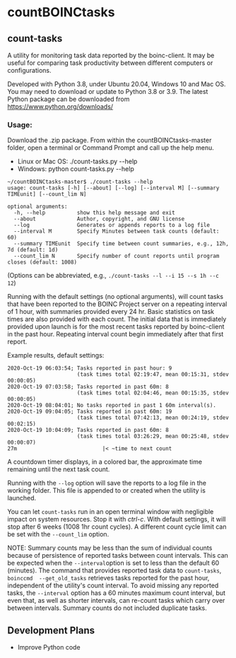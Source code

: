 # countBOINCtasks

## count-tasks

A utility for monitoring task data reported by the boinc-client. 
It may be useful for comparing task productivity between different computers or configurations.

Developed with Python 3.8, under Ubuntu 20.04, Windows 10 and Mac OS. You may need to download or update to Python 3.8 or 3.9. The latest Python package can be downloaded from https://www.python.org/downloads/

### Usage:  
Download the .zip package. From within the countBOINCtasks-master folder, open a terminal or Command Prompt and call up the help menu.   
<ul>
<li>Linux or Mac OS: ./count-tasks.py --help</li> 
<li>Windows: python count-tasks.py --help</li>  
</ul>

```
~/countBOINCtasks-master$ ./count-tasks --help
usage: count-tasks [-h] [--about] [--log] [--interval M] [--summary TIMEunit] [--count_lim N]

optional arguments:
  -h, --help          show this help message and exit
  --about             Author, copyright, and GNU license
  --log               Generates or appends reports to a log file
  --interval M        Specify Minutes between task counts (default: 60)
  --summary TIMEunit  Specify time between count summaries, e.g., 12h, 7d (default: 1d)
  --count_lim N       Specify number of count reports until program closes (default: 1008)

```
(Options can be abbreviated, e.g., `./count-tasks --l --i 15 --s 1h --c 12`)

Running with the default settings (no optional arguments), will count tasks that have been reported to the BOINC Project server on a repeating interval of 1 hour, with summaries provided every 24 hr. Basic statistics on task times are also provided with each count. The initial data that is immediately provided upon launch is for the most recent tasks reported by boinc-client in the past hour. Repeating interval count begin immediately after that first report.

Example results, default settings:
```
2020-Oct-19 06:03:54; Tasks reported in past hour: 9
                      (task times total 02:19:47, mean 00:15:31, stdev 00:00:05)
2020-Oct-19 07:03:58; Tasks reported in past 60m: 8
                      (task times total 02:04:46, mean 00:15:35, stdev 00:00:05)
2020-Oct-19 08:04:01; No tasks reported in past 1 60m interval(s).
2020-Oct-19 09:04:05; Tasks reported in past 60m: 19
                      (task times total 07:42:13, mean 00:24:19, stdev 00:02:15)
2020-Oct-19 10:04:09; Tasks reported in past 60m: 8
                      (task times total 03:26:29, mean 00:25:48, stdev 00:00:07)
27m                           |< ~time to next count
```
A countdown timer displays, in a colored bar, the approximate time remaining until the next task count.
 
Running with the `--log` option will save the reports to a log file in the working folder. This file is appended to or created when the utility is launched.

You can let `count-tasks` run in an open terminal window with negligible impact on system resources. Stop it with *ctrl-c*. With default settings, it will stop after 6 weeks (1008 1hr count cycles). A different count cycle limit can be set with the `--count_lim` option.

NOTE: Summary counts may be less than the sum of individual counts because of persistence of reported tasks between count intervals. This can be expected when the `--interval`option is set to less than the default 60 (minutes). The command that provides reported task data to `count-tasks`, `boinccmd  --get_old_tasks` retrieves tasks reported for the past hour, independent of the utility's  count interval. To avoid missing any reported tasks, the `--interval` option  has a 60 minutes maximum count interval, but even that, as well as shorter intervals, can re-count tasks which carry over between intervals. Summary counts do not included duplicate tasks.

## Development Plans
* Improve Python code

